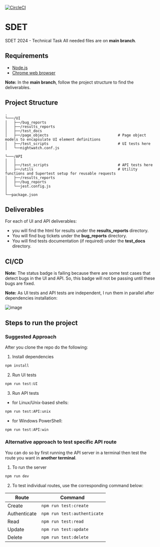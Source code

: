 [![CircleCI](https://dl.circleci.com/status-badge/img/circleci/SYQmSapKwUHtGUPnUdXG3X/6PpQF4f2oEPw7oWa274bC2/tree/main.svg?style=svg&circle-token=CCIPRJ_9Ap8ooDCGmmbcBMSArEskE_9863b4b75051d4550923f3966f12440f86954d51)](https://dl.circleci.com/status-badge/redirect/circleci/SYQmSapKwUHtGUPnUdXG3X/6PpQF4f2oEPw7oWa274bC2/tree/main)
# SDET
 SDET 2024 - Technical Task
 All needed files are on **main branch**.
 
## Requirements

- [Node.js](https://nodejs.org/en/download/source-code)
- [Chrome web browser](https://www.googleadservices.com/pagead/aclk?sa=L&ai=DChcSEwi02cS4_66JAxWlXA8CHU11GNcYABABGgJ0Yg&co=1&ase=2&gclid=CjwKCAjwyfe4BhAWEiwAkIL8sP-fTYDT_P_e_dVo9jKNSazvbiZhZ-cLh4w5gsPAwEGLYFCB8hX2ChoCjmgQAvD_BwE&ei=PGweZ7mIG4O9hbIP2rTdsQk&ohost=www.google.com&cid=CAESVOD2SQl4xMgk99ExH32AA0XX-tM9tWOhDN3q9DpcHK-g9dV2tpozfAZMPyrQAFBpGC2XEjsJgEfwL8U9QV1M47Sw9M6DJb5S-8uT8xF7NX5y3-Kcww&sig=AOD64_2pwTfNWySo-A4u-X7_A0vRnkx2GA&q&sqi=2&nis=4&adurl&ved=2ahUKEwi5lrW4_66JAxWDXkEAHVpaN5YQqyQoAHoECAgQDA)

**Note:** In the **main branch**, follow the project structure to find the deliverables.

## Project Structure

```plaintext
.
└───/UI
│   ├──/bug_reports
│   ├──/results_reports
│   ├──/test_docs 
│   ├──/page_objects                                # Page object models to encapsulate UI element definitions
│   ├──/test_scripts                                # UI tests here
│   └──nightwatch.conf.js
    
└───/API
│   │
│   ├──/test_scripts                                # API tests here 
│   ├──/utils                                       # Utility functions and Supertest setup for reusable requests
│   ├──/results_reports           
│   ├──/bug_reports                
│   └──jest.config.js
│               
└──package.json               

```
## Deliverables
For each of UI and API deliverables:
- you will find the html for results under the **results_reports** directory.
- You will find bug tickets under the **bug_reports** directory.
- You will find tests documentation (if required) under the **test_docs** directory.

## CI/CD
**Note:** The status badge is failing because there are some test cases that detect bugs in the UI and API. So, this badge will not be passing until these bugs are fixed.

**Note:** As UI tests and API tests are independent, I run them in parallel after dependencies installation:

![image](https://github.com/user-attachments/assets/93415409-fa50-48c2-9c7e-f8558faa34a3)


## Steps to run the project
### Suggested Approach
After you clone the repo do the following:
1) Install dependencies
```bash
npm install
```
2) Run UI tests
```bash
npm run test:UI
```
3) Run API tests
- for Linux/Unix-based shells:
```bash
npm run test:API:unix
```
- for Windows PowerShell:
```bash
npm run test:API:win
```
### Alternative approach to test specific API route
You can do so by first running the API server in a terminal then test the route you want in **another terminal**.
1) To run the server
```bash
npm run dev
```
2) To test individual routes, use the corresponding command below:

| Route        | Command                   |
|--------------|---------------------------|
| Create       | `npm run test:create`     |
| Authenticate | `npm run test:authenticate` |
| Read         | `npm run test:read`       |
| Update       | `npm run test:update`     |
| Delete       | `npm run test:delete`     |



